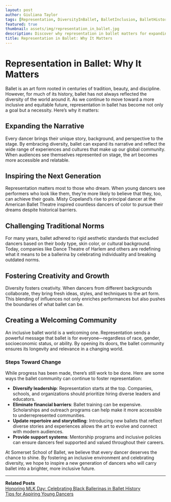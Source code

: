 ```yaml
---
layout: post
author: Giuliana Taylor
tags: [Representation, DiversityInBallet, BalletInclusion, BalletHistory]
featured: true
thumbnail: assets/img/representation_in_ballet.jpg
description: Discover why representation in ballet matters for expanding narratives, inspiring young dancers, fostering creativity, and building a more inclusive community.
title: Representation in Ballet: Why It Matters
---
```


# Representation in Ballet: Why It Matters

Ballet is an art form rooted in centuries of tradition, beauty, and discipline. However, for much of its history, ballet has not always reflected the diversity of the world around it. As we continue to move toward a more inclusive and equitable future, representation in ballet has become not only a goal but a necessity. Here’s why it matters:

## **Expanding the Narrative**
Every dancer brings their unique story, background, and perspective to the stage. By embracing diversity, ballet can expand its narrative and reflect the wide range of experiences and cultures that make up our global community. When audiences see themselves represented on stage, the art becomes more accessible and relatable.

## **Inspiring the Next Generation**
Representation matters most to those who dream. When young dancers see performers who look like them, they’re more likely to believe that they, too, can achieve their goals. Misty Copeland’s rise to principal dancer at the American Ballet Theatre inspired countless dancers of color to pursue their dreams despite historical barriers.

## **Challenging Traditional Norms**
For many years, ballet adhered to rigid aesthetic standards that excluded dancers based on their body type, skin color, or cultural background. Today, companies like Dance Theatre of Harlem and others are redefining what it means to be a ballerina by celebrating individuality and breaking outdated norms.

## **Fostering Creativity and Growth**
Diversity fosters creativity. When dancers from different backgrounds collaborate, they bring fresh ideas, styles, and techniques to the art form. This blending of influences not only enriches performances but also pushes the boundaries of what ballet can be.

## **Creating a Welcoming Community**
An inclusive ballet world is a welcoming one. Representation sends a powerful message that ballet is for everyone—regardless of race, gender, socioeconomic status, or ability. By opening its doors, the ballet community ensures its longevity and relevance in a changing world.

### Steps Toward Change
While progress has been made, there’s still work to be done. Here are some ways the ballet community can continue to foster representation:

- **Diversify leadership**: Representation starts at the top. Companies, schools, and organizations should prioritize hiring diverse leaders and educators.
- **Eliminate financial barriers**: Ballet training can be expensive. Scholarships and outreach programs can help make it more accessible to underrepresented communities.
- **Update repertoire and storytelling**: Introducing new ballets that reflect diverse stories and experiences allows the art to evolve and connect with modern audiences.
- **Provide support systems**: Mentorship programs and inclusive policies can ensure dancers feel supported and valued throughout their careers.

At Somerset School of Ballet, we believe that every dancer deserves the chance to shine. By fostering an inclusive environment and celebrating diversity, we hope to inspire a new generation of dancers who will carry ballet into a brighter, more inclusive future.

---

**Related Posts**\
[Honoring MLK Day: Celebrating Black Ballerinas in Ballet History](/blog/mlk-day-black-ballerinas)\
[Tips for Aspiring Young Dancers](/blog/young-dancers-tips)

